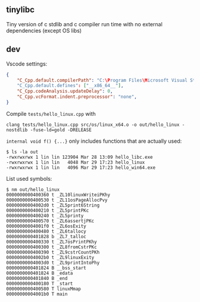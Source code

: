 ## tinylibc

Tiny version of c stdlib and c compiler run time with no external dependencies (except OS libs)

## dev
Vscode settings:
```json
{
    "C_Cpp.default.compilerPath": "C:\Program Files\Microsoft Visual Studio\2022\Community\VC\Tools\Llvm\x64\bin\clang.exe"
    "C_Cpp.default.defines": ["__x86_64__"],
    "C_Cpp.codeAnalysis.updateDelay": 0,
    "C_Cpp.vcFormat.indent.preprocessor": "none",
}
```

Compile `tests/hello_linux.cpp` with

```
clang tests/hello_linux.cpp src/os/linux_x64.o -o out/hello_linux -nostdlib -fuse-ld=gold -DRELEASE
```

`internal void f() {...}` only includes functions that are actually used:
```
$ ls -la out
-rwxrwxrwx 1 lin lin 123904 Mar 28 13:09 hello_libc.exe
-rwxrwxrwx 1 lin lin   4048 Mar 29 17:23 hello_linux
-rwxrwxrwx 1 lin lin   4096 Mar 29 17:23 hello_win64.exe
```

List used symbols:
```
$ nm out/hello_linux
0000000000400360 t _ZL10linuxWriteiPKhy
0000000000400530 t _ZL11osPageAllocPvy
00000000004002d0 t _ZL5print6String
0000000000400210 t _ZL5printPKc
0000000000400240 t _ZL5printy
0000000000400570 t _ZL6assertjPKc
00000000004001f0 t _ZL6osExity
0000000000400480 t _ZL6tallocy
0000000000401828 b _ZL7_talloc
0000000000400330 t _ZL7osPrintPKhy
0000000000400300 t _ZL8fromCstrPKc
0000000000400390 t _ZL9cstrCountPKh
00000000004002b0 t _ZL9linuxExity
00000000004003d0 t _ZL9printIntoPhy
0000000000401824 B __bss_start
0000000000401824 B _edata
0000000000401840 B _end
0000000000400180 T _start
0000000000400580 T linuxMmap
00000000004001b0 T main
```
